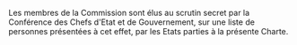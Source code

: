 Les membres de la Commission sont élus au scrutin secret par la
Conférence des Chefs d'Etat et de Gouvernement, sur une liste de
personnes présentées à cet effet, par les Etats parties à la présente
Charte.